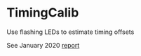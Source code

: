 # TimingCalib
Use flashing LEDs to estimate timing offsets

See January 2020 [report](https://wcte.hyperk.ca/meetings/general/2020/20200119/timing/view)
